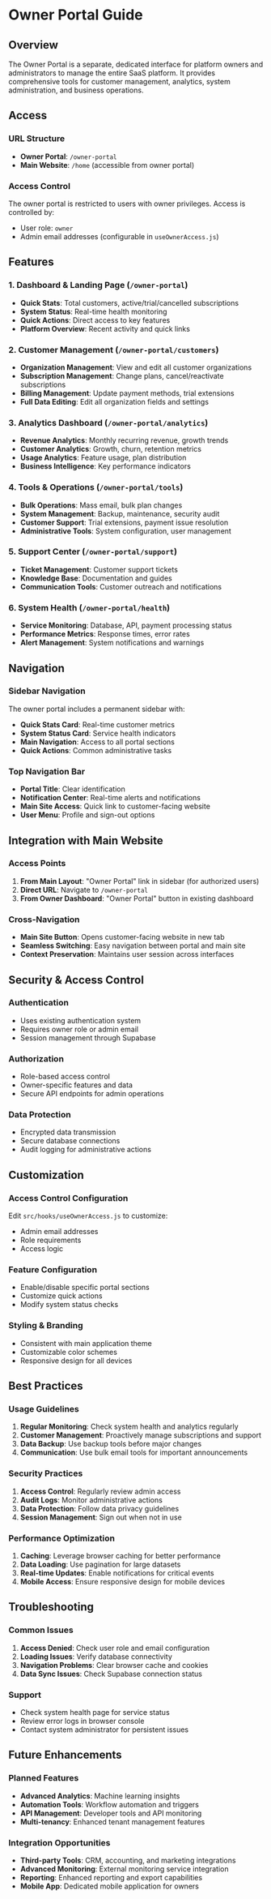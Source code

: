 # Owner Portal Guide

## Overview

The Owner Portal is a separate, dedicated interface for platform owners and administrators to manage the entire SaaS platform. It provides comprehensive tools for customer management, analytics, system administration, and business operations.

## Access

### URL Structure
- **Owner Portal**: `/owner-portal`
- **Main Website**: `/home` (accessible from owner portal)

### Access Control
The owner portal is restricted to users with owner privileges. Access is controlled by:
- User role: `owner`
- Admin email addresses (configurable in `useOwnerAccess.js`)

## Features

### 1. Dashboard & Landing Page (`/owner-portal`)
- **Quick Stats**: Total customers, active/trial/cancelled subscriptions
- **System Status**: Real-time health monitoring
- **Quick Actions**: Direct access to key features
- **Platform Overview**: Recent activity and quick links

### 2. Customer Management (`/owner-portal/customers`)
- **Organization Management**: View and edit all customer organizations
- **Subscription Management**: Change plans, cancel/reactivate subscriptions
- **Billing Management**: Update payment methods, trial extensions
- **Full Data Editing**: Edit all organization fields and settings

### 3. Analytics Dashboard (`/owner-portal/analytics`)
- **Revenue Analytics**: Monthly recurring revenue, growth trends
- **Customer Analytics**: Growth, churn, retention metrics
- **Usage Analytics**: Feature usage, plan distribution
- **Business Intelligence**: Key performance indicators

### 4. Tools & Operations (`/owner-portal/tools`)
- **Bulk Operations**: Mass email, bulk plan changes
- **System Management**: Backup, maintenance, security audit
- **Customer Support**: Trial extensions, payment issue resolution
- **Administrative Tools**: System configuration, user management

### 5. Support Center (`/owner-portal/support`)
- **Ticket Management**: Customer support tickets
- **Knowledge Base**: Documentation and guides
- **Communication Tools**: Customer outreach and notifications

### 6. System Health (`/owner-portal/health`)
- **Service Monitoring**: Database, API, payment processing status
- **Performance Metrics**: Response times, error rates
- **Alert Management**: System notifications and warnings

## Navigation

### Sidebar Navigation
The owner portal includes a permanent sidebar with:
- **Quick Stats Card**: Real-time customer metrics
- **System Status Card**: Service health indicators
- **Main Navigation**: Access to all portal sections
- **Quick Actions**: Common administrative tasks

### Top Navigation Bar
- **Portal Title**: Clear identification
- **Notification Center**: Real-time alerts and notifications
- **Main Site Access**: Quick link to customer-facing website
- **User Menu**: Profile and sign-out options

## Integration with Main Website

### Access Points
1. **From Main Layout**: "Owner Portal" link in sidebar (for authorized users)
2. **Direct URL**: Navigate to `/owner-portal`
3. **From Owner Dashboard**: "Owner Portal" button in existing dashboard

### Cross-Navigation
- **Main Site Button**: Opens customer-facing website in new tab
- **Seamless Switching**: Easy navigation between portal and main site
- **Context Preservation**: Maintains user session across interfaces

## Security & Access Control

### Authentication
- Uses existing authentication system
- Requires owner role or admin email
- Session management through Supabase

### Authorization
- Role-based access control
- Owner-specific features and data
- Secure API endpoints for admin operations

### Data Protection
- Encrypted data transmission
- Secure database connections
- Audit logging for administrative actions

## Customization

### Access Control Configuration
Edit `src/hooks/useOwnerAccess.js` to customize:
- Admin email addresses
- Role requirements
- Access logic

### Feature Configuration
- Enable/disable specific portal sections
- Customize quick actions
- Modify system status checks

### Styling & Branding
- Consistent with main application theme
- Customizable color schemes
- Responsive design for all devices

## Best Practices

### Usage Guidelines
1. **Regular Monitoring**: Check system health and analytics regularly
2. **Customer Management**: Proactively manage subscriptions and support
3. **Data Backup**: Use backup tools before major changes
4. **Communication**: Use bulk email tools for important announcements

### Security Practices
1. **Access Control**: Regularly review admin access
2. **Audit Logs**: Monitor administrative actions
3. **Data Protection**: Follow data privacy guidelines
4. **Session Management**: Sign out when not in use

### Performance Optimization
1. **Caching**: Leverage browser caching for better performance
2. **Data Loading**: Use pagination for large datasets
3. **Real-time Updates**: Enable notifications for critical events
4. **Mobile Access**: Ensure responsive design for mobile devices

## Troubleshooting

### Common Issues
1. **Access Denied**: Check user role and email configuration
2. **Loading Issues**: Verify database connectivity
3. **Navigation Problems**: Clear browser cache and cookies
4. **Data Sync Issues**: Check Supabase connection status

### Support
- Check system health page for service status
- Review error logs in browser console
- Contact system administrator for persistent issues

## Future Enhancements

### Planned Features
- **Advanced Analytics**: Machine learning insights
- **Automation Tools**: Workflow automation and triggers
- **API Management**: Developer tools and API monitoring
- **Multi-tenancy**: Enhanced tenant management features

### Integration Opportunities
- **Third-party Tools**: CRM, accounting, and marketing integrations
- **Advanced Monitoring**: External monitoring service integration
- **Reporting**: Enhanced reporting and export capabilities
- **Mobile App**: Dedicated mobile application for owners 